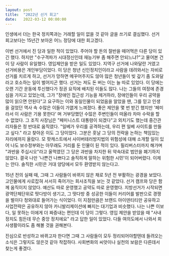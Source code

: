 ```yaml
---
layout: post
title:  "2022년 선거 회고"
date:   2022-03-12 00:00:00
---
```


인생에서 더는 한국 정치쪽과는 거래할 일이 없을 것 같아 글을 쓰기로 결심했다. 선거 회고보다는 15년간 보아온 어느 정당에 대한 회고겠다.

이번 선거에서 진 당과 일한 적이 있었다. 주어야 할 돈의 절반을 떼어먹은 다른 당이 있긴 했다. 하지만 "수구격파가 시대정신인데 재능기부 좀 해주면 안되느냐?"고 물어본 건 이 당 사람이 유일했다. 영입제안을 받은 일도 있었다. 지역구 선거에 나와달란 거였고 선거비용은 개인부담이었다. 이 당은 청년 신인정치인이라고 사람을 데려와서는 자비로 선거를 치르게 하고, 선거가 망하면 메꾸어주지도 않아 많은 청년들이 빚 갚기 좀 도와달라고 호소하는 일이 벌어지곤 했다. 선거는 져도 돈 버는 이는 늘 따로 있었다. 이 당에는 오랜 기간 운동에 투신했다가 정권 요직에 배치된 이들도 많다. 나는 그들의 여정에 존경심을 가지고 있었는데, 그가 "장애인 접근성 기능을 제거하라, 장애인들이 우리 공약을 많이 읽으면 안된다"고 요구하는 이와 동일인물이 되었음을 알았을 땐, 그를 믿고 인생을 걸었던 역사 속 수많은 이들이 가엾게 느껴졌다. 좋은 제안을 몇 번 받긴 했지만 '페미라서 이 사람은 기용 못한다' 며 거부당했던 수많은 주변인들이 떠올라 차마 수락을 할 수 없었다. 그 조직 사장님은 "페미니스트 대통령이 되겠다"고 외치기도 했는데 중간관리자들은 정 반대로 움직였다. "일베가 우리를 공격하는데, 우리 편 일베 사이트를 만들고 싶다." 라고 찾아온 이도 그 당이었다. 그분은 훗날 그 당의 전략을 논하는 책임있는 자리에까지 올랐다. 모 팟캐스트에서 사이버테러방지법의 위험성에 대해 소개할 일이 있어 나도 보수정부와는 아무래도 거리를 둔 인물이 된 적이 있다. 필리버스터까지 해가며 "과반을 주십시오"라고 울먹였던 그 당은 과반을 차지한 뒤 약속대로 법안을 폐기하지 않았다. 결국 나만 '나쁜건 나쁘다고 솔직하게 말하는 위험한 시민'이 되어버렸다. 이제는 안다. 솔직한 시민은 거대 양당에서 모두 환영받지 않는다고.

15년 전의 실패 때, 그때 그 사람들이 바뀌지 않은 채로 5년 전 부활하는 광경을 보았다. 고인물에게 사로잡혀 서서히 죽어가는 회사조직을 보는 것 같았다. 선거 캠프와 당은 함께 움직이지 않았다. 예산도 따로 운영했고 공약도 따로 운영했다. 지방선거가 시작되면 광역단체단위로 떳다방이 생기고, 그 떳다방 중 성공한 이들이 커리어를 발판으로 경쟁을 벌이다 청와대로 들어가는 식이었다. 이 지점만큼은 브랜드 아이덴티티만 공유하고 사업전략은 공유하지 않아 카니발리제이션에 빠지는 대기업과 비슷했다.
나는 나쁜 이보다, 일 못하는 이에게 더 짜증내는 편인데 이 당이 그렇다. 영입 제안을 받았을 때 "사내정치도 힘든데 무슨 중앙 정치에요" 라고 답한 일이 있었다. 다들 여의도에서 나와서 회사생활이라도 좀 해볼 것을 권해본다.

진심으로 반성하고 바뀌고자 한다면 그때 그 사람들이 모두 정리되어야할텐데 들려오는 소식은 그렇지도 않은것 같아 착잡하다. 사회변화의 씨앗이나 실천의 보람은 다른데서 찾는게 좋겠다.
